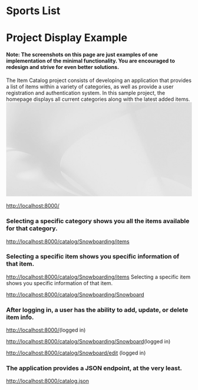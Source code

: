 # Sports List
# Project Display Example
#### Note: The screenshots on this page are just examples of one implementation of the minimal functionality. You are encouraged to redesign and strive for even better solutions.

The Item Catalog project consists of developing an application that provides a list of items within a variety of categories, as well as provide a user registration and authentication system.
In this sample project, the homepage displays all current categories along with the latest added items.
![alt text](https://github.com/paulojr83/Sports-List/blob/master/back-content.jpg "all current categories")

[http://localhost:8000/](http://localhost:8000/)
### Selecting a specific category shows you all the items available for that category.

[http://localhost:8000/catalog/Snowboarding/items](http://localhost:8000/catalog/Snowboarding/items)
### Selecting a specific item shows you specific information of that item.


[http://localhost:8000/catalog/Snowboarding/items](http://localhost:8000/catalog/Snowboarding/items)
Selecting a specific item shows you specific information of that item.

[http://localhost:8000/catalog/Snowboarding/Snowboard](http://localhost:8000/catalog/Snowboarding/Snowboard)
### After logging in, a user has the ability to add, update, or delete item info.

[http://localhost:8000/](http://localhost:8000/)(logged in)

[http://localhost:8000/catalog/Snowboarding/Snowboard](http://localhost:8000/catalog/Snowboarding/Snowboard)(logged in)

[http://localhost:8000/catalog/Snowboard/edit](http://localhost:8000/catalog/Snowboard/edit) (logged in)
### The application provides a JSON endpoint, at the very least.


[http://localhost:8000/catalog.json](http://localhost:8000/catalog.json)
